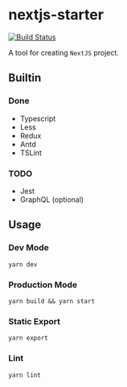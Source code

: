 # nextjs-starter
[![Build Status](https://travis-ci.org/UtoYuri/nextjs-starter.svg?branch=master)](https://travis-ci.org/UtoYuri/nextjs-starter)

A tool for creating `NextJS` project.


## Builtin
### Done
- Typescript
- Less
- Redux
- Antd
- TSLint
### TODO
- Jest
- GraphQL (optional)

## Usage
### Dev Mode
```
yarn dev
```
### Production Mode
```
yarn build && yarn start
```
### Static Export
```
yarn export
```
### Lint
```
yarn lint
```
